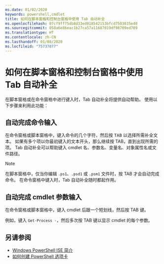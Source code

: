 ```yaml
---
ms.date: 01/02/2020
keywords: powershell,cmdlet
title: 如何在脚本窗格和控制台窗格中使用 Tab 自动补全
ms.openlocfilehash: 07cf9ff75db8d33ed018542153bfcd7503035e40
ms.sourcegitcommit: 058a6e86eac1b27ca57a11687019df98709ed709
ms.translationtype: HT
ms.contentlocale: zh-CN
ms.lasthandoff: 01/08/2020
ms.locfileid: "75737077"
---
```

# <a name="how-to-use-tab-completion-in-the-script-pane-and-console-pane"></a>如何在脚本窗格和控制台窗格中使用 Tab 自动补全

在脚本窗格或在命令窗格中进行键入时，Tab 自动补全将提供自动帮助。 使用以下步骤来利用此功能：

## <a name="to-automatically-complete-a-command-entry"></a>自动完成命令输入

在命令窗格或脚本窗格中，键入命令的几个字符，然后按 <kbd>TAB</kbd> 以选择所需补全文本。 如果有多个项以你最初键入的文本开头，那么继续按 TAB<kbd></kbd>，直到出现所需的项。 Tab 自动补全可以帮助键入 cmdlet 名、参数名、变量名、对象属性名或文件路径。

> [!NOTE]
> 在脚本窗格中，仅当你编辑 `.ps1`、`.psd1` 或 `.psm1` 文件时，按 TAB<kbd></kbd> 才会自动完成命令。 在命令窗格中键入时，Tab 自动补全随时都起作用。

## <a name="to-automatically-complete-a-cmdlet-parameter-entry"></a>自动完成 cmdlet 参数输入

在命令窗格或脚本窗格中，键入 cmdlet 后跟一个短划线，然后按 TAB <kbd></kbd>键。

例如，键入 `Get-Process -`，然后多次按 TAB <kbd></kbd>键以显示 cmdlet 的每个参数。

## <a name="see-also"></a>另请参阅

- [Windows PowerShell ISE 简介](Introducing-the-Windows-PowerShell-ISE.md)
- [如何创建 PowerShell 选项卡](How-to-Create-a-PowerShell-Tab-in-Windows-PowerShell-ISE.md)
